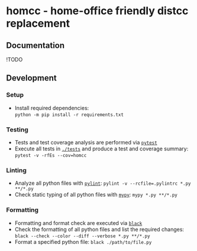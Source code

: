 # homcc - home-office friendly distcc replacement

## Documentation
!TODO

## Development

### Setup
- Install required dependencies:<br/>
  `python -m pip install -r requirements.txt`


### Testing
- Tests and test coverage analysis are performed via [`pytest`](https://github.com/pytest-dev/pytest)
- Execute all tests in [`./tests`](tests) and produce a test and coverage summary: `pytest -v -rfEs --cov=homcc`


### Linting
- Analyze all python files with [`pylint`](https://github.com/PyCQA/pylint): `pylint -v --rcfile=.pylintrc *.py **/*.py`
- Check static typing of all python files with [`mypy`](https://github.com/python/mypy): `mypy *.py **/*.py`


### Formatting
- Formatting and format check are executed via [`black`](https://github.com/psf/black)
- Check the formatting of all python files and list the required changes:<br/>
  `black --check --color --diff --verbose *.py **/*.py`
- Format a specified python file: `black ./path/to/file.py`